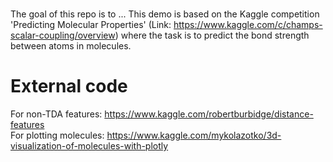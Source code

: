 # 
The goal of this repo is to ...
This demo is based on the Kaggle competition 'Predicting Molecular Properties' (Link: https://www.kaggle.com/c/champs-scalar-coupling/overview) where the task is to predict the bond strength between atoms in molecules.


# External code
For non-TDA features: https://www.kaggle.com/robertburbidge/distance-features <br>
For plotting molecules: https://www.kaggle.com/mykolazotko/3d-visualization-of-molecules-with-plotly
